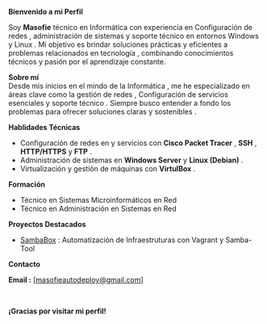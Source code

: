 **Bienvenido a mi Perfil** <br>

Soy **Masofie** técnico en Informática con experiencia en Configuración de redes , administración 
de sistemas y soporte técnico en entornos Windows y Linux . Mi objetivo es brindar soluciones prácticas 
y eficientes a problemas relacionados en tecnología , combinando conocimientos técnicos y pasión por el aprendizaje
constante.

**Sobre mí** <br>
Desde mis inicios en el mindo de la Informática , me he especializado en áreas clave como la gestión de redes , 
Configuración de servicios esenciales y soporte técnico . Siempre busco entender a fondo los problemas para ofrecer 
soluciones claras y sostenibles .

**Hablidades Técnicas** <br>

- Configuración de redes en y servicios con **Cisco Packet Tracer** , **SSH** , **HTTP/HTTPS** y **FTP** .
- Administración de sistemas en **Windows Server** y **Linux (Debian)** .
- Virtualización y gestión de máquinas con **VirtulBox** .

**Formación** <br>

- Técnico en Sistemas Microinformáticos en Red
- Técnico en Administración en Sistemas en Red

**Proyectos Destacados** <br>
- [SambaBox](https://github.com/masofie/sambabox?tab=readme-ov-file) : Automatización de Infraestruturas con Vagrant y Samba-Tool

**Contacto** <br>

**Email :** [masofieautodeploy@gmail.com]

<br>

**¡Gracias por visitar mi perfil!**